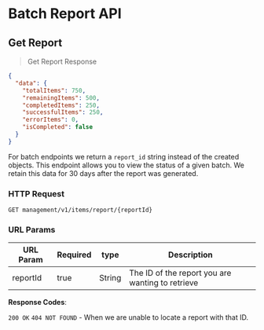 # Batch Report API

## Get Report

> Get Report Response

```json
{
  "data": {
    "totalItems": 750,
    "remainingItems": 500,
    "completedItems": 250,
    "successfulItems": 250,
    "errorItems": 0,
    "isCompleted": false
  }
}
```

For batch endpoints we return a `report_id` string instead of the created objects. This endpoint allows you to view the status of a given batch. We retain this data for 30 days after the report was generated.

### HTTP Request

`GET management/v1/items/report/{reportId}`

### URL Params

| URL Param | Required | type   | Description                                      |
| --------- | -------- | ------ | ------------------------------------------------ |
| reportId  | true     | String | The ID of the report you are wanting to retrieve |

**Response Codes**:

`200 OK`
`404 NOT FOUND` - When we are unable to locate a report with that ID.
